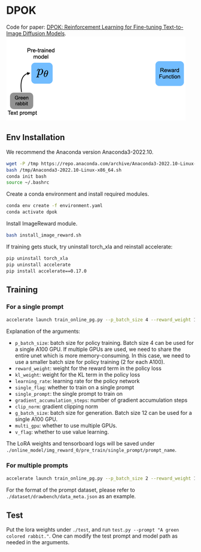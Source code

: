 # DPOK
Code for paper: [DPOK: Reinforcement Learning for Fine-tuning Text-to-Image Diffusion Models](https://arxiv.org/abs/2305.16381).
![](./img/rabbit.gif)

## Env Installation

We recommend the Anaconda version Anaconda3-2022.10.

```bash
wget -P /tmp https://repo.anaconda.com/archive/Anaconda3-2022.10-Linux-x86_64.sh
bash /tmp/Anaconda3-2022.10-Linux-x86_64.sh
conda init bash
source ~/.bashrc
```

Create a conda environment and install required modules.

```bash
conda env create -f environment.yaml
conda activate dpok
```

Install ImageReward module.

```bash
bash install_image_reward.sh
```

If training gets stuck, try uninstall torch_xla and reinstall accelerate:

```bash
pip uninstall torch_xla
pip uninstall accelerate
pip install accelerate==0.17.0
```

## Training

### For a single prompt

```bash
accelerate launch train_online_pg.py --p_batch_size 4 --reward_weight 10 --kl_weight 0.01  --learning_rate 1e-5 --single_flag 1 --single_prompt "A green colored rabbit." --gradient_accumulation_steps 12 --clip_norm 0.1 --g_batch_size 10 --multi_gpu 0 --v_flag 1
```

Explanation of the arguments:
- `p_batch_size`: batch size for policy training. Batch size 4 can be used for a single A100 GPU. If multiple GPUs are used, we need to share the entire unet which is more memory-consuming. In this case, we need to use a smaller batch size for policy training (2 for each A100).
- `reward_weight`: weight for the reward term in the policy loss
- `kl_weight`: weight for the KL term in the policy loss
- `learning_rate`: learning rate for the policy network
- `single_flag`: whether to train on a single prompt
- `single_prompt`: the single prompt to train on
- `gradient_accumulation_steps`: number of gradient accumulation steps
- `clip_norm`: gradient clipping norm
- `g_batch_size`: batch size for generation. Batch size 12 can be used for a single A100 GPU.
- `multi_gpu`: whether to use multiple GPUs.
- `v_flag`: whether to use value learning.

The LoRA weights and tensorboard logs will be saved under `./online_model/img_reward_0/pre_train/single_prompt/prompt_name`.

### For multiple prompts

```bash
accelerate launch train_online_pg.py --p_batch_size 2 --reward_weight 1000 --kl_weight 0.1  --learning_rate 1e-5 --single_flag 0 --prompt_path ./dataset/drawbench/data_meta.json --gradient_accumulation_steps 12 --clip_norm 0.1 --g_batch_size 6 --multi_gpu 1 --max_train_steps 100000 --v_flag 1
```

For the format of the prompt dataset, please refer to `./dataset/drawbench/data_meta.json` as an example. 

## Test
Put the lora weights under `./test`, and run `test.py --prompt "A green colored rabbit."`. One can modify the test prompt and model path as needed in the arguments.
